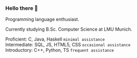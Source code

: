 ### Hello there 👋

<!--
I am a backend focused fullstack developer.  
My most notable quality is the ability to quickly internalize new concepts.
-->

Programming language enthusiast.

Currently studying B.Sc. Computer Science at LMU Munich.

Proficient: C, Java, Haskell `minimal assistance`  
Intermediate: SQL, JS, HTML5, CSS `occasional assistance`  
Introductory: C++, Python, TS `frequent assistance` 

<!-- Working on a programming language dictionary: The-Book. -->

<!--
**Keremergur/Keremergur** is a ✨ _special_ ✨ repository because its `README.md` (this file) appears on your GitHub profile.

Here are some ideas to get you started:

- 🔭 I’m currently working on ...
- 🌱 I’m currently learning ...
- 👯 I’m looking to collaborate on ...
- 🤔 I’m looking for help with ...
- 💬 Ask me about ...
- 📫 How to reach me: ...
- 😄 Pronouns: ...
- ⚡ Fun fact: ...
-->
